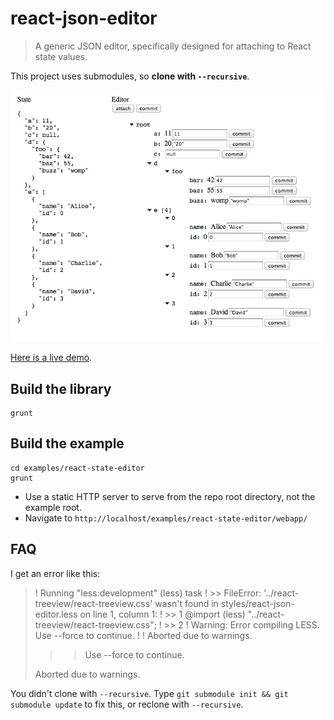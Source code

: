 # react-json-editor
> A generic JSON editor, specifically designed for attaching to React state values.

This project uses submodules, so **clone with `--recursive`**.

[![live demo](docs/_assets/json-editor.png?raw=true)](http://shopkeeper-toad-52081.bitballoon.com/examples/react-state-editor/webapp/)

[Here is a live demo](http://shopkeeper-toad-52081.bitballoon.com/examples/react-state-editor/webapp/).

## Build the library

    grunt

## Build the example

    cd examples/react-state-editor
    grunt

 * Use a static HTTP server to serve from the repo root directory, not the example root.
 * Navigate to `http://localhost/examples/react-state-editor/webapp/`

 ## FAQ

 I get an error like this:

>    ! Running "less:development" (less) task
>    ! >> FileError: '../react-treeview/react-treeview.css' wasn't found in styles/react-json-editor.less on line 1, column 1:
>    ! >> 1 @import (less) "../react-treeview/react-treeview.css";
>    ! >> 2
>    ! Warning: Error compiling LESS. Use --force to continue.
>    !
>    ! Aborted due to warnings.
> >> Use --force to continue.
>
> Aborted due to warnings.

You didn't clone with `--recursive`. Type `git submodule init && git submodule update` to fix this, or reclone with `--recursive`.